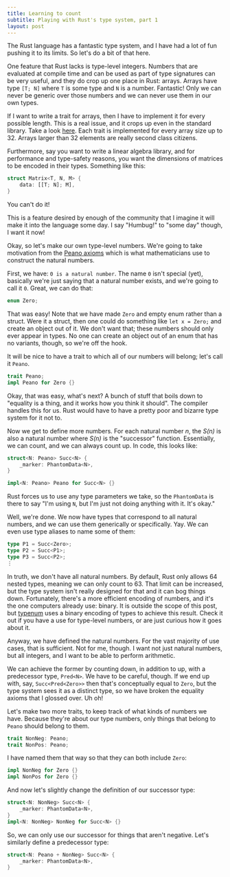 ```yaml
---
title: Learning to count
subtitle: Playing with Rust's type system, part 1
layout: post
---
```


The Rust language has a fantastic type system, and I have had a lot of fun pushing it to its
limits. So let's do a bit of that here.

One feature that Rust lacks is type-level integers. Numbers that are evaluated at compile time and
can be used as part of type signatures can be very useful, and they do crop up one place in Rust:
arrays. Arrays have type `[T; N]` where `T` is some type and `N` is a number. Fantastic! Only we
can never be generic over those numbers and we can never use them in our own types.

If I want to write a trait for arrays, then I have to implement it for every possible length. This
is a real issue, and it crops up even in the standard library. Take a look
[here](https://doc.rust-lang.org/std/primitive.array.html#implementations). Each trait is
implemented for every array size up to 32. Arrays larger than 32 elements are really second class
citizens.

Furthermore, say you want to write a linear algebra library, and for performance and type-safety
reasons, you want the dimensions of matrices to be encoded in their types. Something like this:

```rust
struct Matrix<T, N, M> {
    data: [[T; N]; M],
}
```

You can't do it!

This is a feature desired by enough of the community that I imagine it will make it into the
language some day. I say "Humbug!" to "some day" though, I want it now!

Okay, so let's make our own type-level numbers. We're going to take motivation from the
[Peano axioms](https://en.wikipedia.org/wiki/Peano_axioms) which is what mathematicians use to
construct the natural numbers.

First, we have: `0 is a natural number`. The name `0` isn't special (yet), basically we're just
saying that a natural number exists, and we're going to call it `0`. Great, we can do that:

```rust
enum Zero;
```

That was easy! Note that we have made `Zero` and empty enum rather than a struct. Were it a struct,
then one could do something like `let x = Zero;` and create an object out of it. We don't want that;
these numbers should only ever appear in types. No one can create an object out of an enum that has
no variants, though, so we're off the hook.

It will be nice to have a trait to which all of our numbers will belong; let's call it `Peano`.

```rust
trait Peano;
impl Peano for Zero {}
```

Okay, that was easy, what's next? A bunch of stuff that boils down to "equality is a thing, and it
works how you think it should". The compiler handles this for us. Rust would have to have a pretty
poor and bizarre type system for it not to.

Now we get to define more numbers. For each natural number *n*, the *S(n)* is also a natural number
where *S(n)* is the "successor" function. Essentially, we can count, and we can always count up. In
code, this looks like:

```rust
struct<N: Peano> Succ<N> {
    _marker: PhantomData<N>,
}

impl<N: Peano> Peano for Succ<N> {}
```

Rust forces us to use any type parameters we take, so the `PhantomData` is there to say "I'm using
`N`, but I'm just not doing anything with it. It's okay."

Well, we're done. We now have types that correspond to all natural numbers, and we can use them
generically or specifically. Yay. We can even use type aliases to name some of them:

```rust
type P1 = Succ<Zero>;
type P2 = Succ<P1>;
type P3 = Succ<P2>;
⋮
```

In truth, we don't have all natural numbers. By default, Rust only allows 64 nested types, meaning
we can only count to 63. That limit can be increased, but the type system isn't really designed for
that and it can bog things down. Fortunately, there's a more efficient encoding of numbers, and
it's the one computers already use: binary. It is outside the scope of this post, but
[typenum](https://crates.io/crates/typenum/) uses a binary encoding of types to achieve this
result. Check it out if you have a use for type-level numbers, or are just curious how it goes
about it.

Anyway, we have defined the natural numbers. For the vast majority of use cases, that is
sufficient. Not for me, though. I want not just natural numbers, but all integers, and I want to be
able to perform arithmetic.

We can achieve the former by counting down, in addition to up, with a predecessor type,
`Pred<N>`. We have to be careful, though. If we end up with, say, `Succ<Pred<Zero>>` then that's
conceptually equal to `Zero`, but the type system sees it as a distinct type, so we have broken the
equality axioms that I glossed over. Uh oh!

Let's make two more traits, to keep track of what kinds of numbers we have. Because they're about
our type numbers, only things that belong to `Peano` should belong to them.

```rust
trait NonNeg: Peano;
trait NonPos: Peano;
```

I have named them that way so that they can both include `Zero`:

```rust
impl NonNeg for Zero {}
impl NonPos for Zero {}
```

And now let's slightly change the definition of our successor type:

```rust
struct<N: NonNeg> Succ<N> {
    _marker: PhantomData<N>,
}
impl<N: NonNeg> NonNeg for Succ<N> {}
```

So, we can only use our successor for things that aren't negative. Let's similarly define a
predecessor type:

```rust
struct<N: Peano + NonNeg> Succ<N> {
    _marker: PhantomData<N>,
}
```
